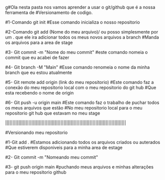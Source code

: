 g#Ola nesta pasta nos vamos aprender a usar o git/github que é a nossa ferramenta de
#Versionamento de codigo.


#1-Comando git init
#Esse comando inicializa o nosso repositorio

#2-Comando git add (Nome do meu arquivo)/ ou posso simplesmente por um . que ele ira adicionar todos os meus novos arquivos a branch
#Manda os arquivos para a area de stage

#3- Git commit -m "Nome do meu commit"
#este comando nomeia o commit que eu acabei de fazer


#4- Git branch -M "Main"
#Esse comando renomeia o nome da minha branch que eu estou atualmente


#5- Git remote add origin (link do meu repositorio)
#Este comando faz a conexão do meu repositorio local com o meu repositorio do git hub
#Que esta recebendo o nome de origin


#6- Git push -u origin main
#Este comando faz o trabalho de puchar todos os meus arquivos que estão
#No meu repositorio local para o meu repositorio git hub que estavam no meu stage

|||||||||||||||||||||||||||||||||||||||||||||||||||||||||||||||||||||||||||||||||||

#Versionando meu repositorio

#1-Git add .
#Estamos adicionando todos os arquivos criados ou auterados 
#Que estiverem disponiveis para a minha area de estage

#2- Git commit -m "Nomeando meu commit"

#3- git push origin main
#puchando meus arquivos e minhas alterações para o meu repositorio github
